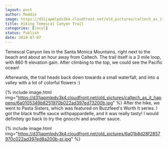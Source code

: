 ```yaml
---
layout: post
author: Maddie
image: https://d31japmlpdv3k4.cloudfront.net/old_pictures/caltech_as_it_happens/6a0105349b8251970b022ad397ed77200b.jpg
title: Hiking Temescal Canyon Trail
categories: [local]
status: Publish
date: 2018-07-07
---
```


Temescal Canyon lies in the Santa Monica Mountains, right next to the beach and about an hour away from Caltech. The trail itself is a 3 mile loop, with 860 ft elevation gain. After climbing to the top, we could see the Pacific ocean!

Afterwards, the trail heads back down towards a small waterfall, and into a valley with a lot of colorful flowers :)


{% include image.html img="https://d31japmlpdv3k4.cloudfront.net/old_pictures/caltech_as_it_happens/6a0105349b8251970b022ad397ed73200b.jpg" %}
After the hike, we went to Pasta Sisters, which was featured on Buzzfeed's Worth It series. I got the black truffle sauce withpappardelle, and it was really tasty! I would definitely go back to try the gnocchi and another sauce.


{% include image.html img="https://d31japmlpdv3k4.cloudfront.net/old_pictures/6a01b8d28f2857970c022ad397ed8a200b-pi.jpg" %}
